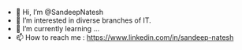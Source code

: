 - 👋 Hi, I’m @SandeepNatesh
- 👀 I’m interested in diverse branches of IT.
- 🌱 I’m currently learning ...
- 📫 How to reach me : https://www.linkedin.com/in/sandeep-natesh

<!---
SandeepNatesh/SandeepNatesh is a ✨ special ✨ repository because its `README.md` (this file) appears on your GitHub profile.
You can click the Preview link to take a look at your changes.
--->
